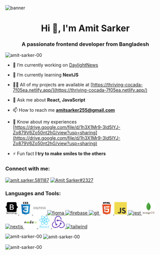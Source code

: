 ![banner](https://i.ibb.co/9VQp1S2/Beige-Minimalist-Profile-Linked-In-Banner-1.jpg)
<h1 align="center">Hi 👋, I'm Amit Sarker</h1>
<h3 align="center">A passionate frontend developer from Bangladesh</h3>


<p align="left"> <img src="https://komarev.com/ghpvc/?username=amit-sarker-00&label=Profile%20views&color=0e75b6&style=flat" alt="amit-sarker-00" /> </p>

- 🔭 I’m currently working on [DaylightNews](https://daylight-news-withteam.web.app/)

- 🌱 I’m currently learning **NextJS**

- 👨‍💻 All of my projects are available at [https://thriving-cocada-7f05ea.netlify.app/](https://thriving-cocada-7f05ea.netlify.app/)

- 💬 Ask me about **React, JavaScript**

- 📫 How to reach me **amitsarker255@gmail.com**

- 📄 Know about my experiences [https://drive.google.com/file/d/1h3X1Mr9-3ld5IYJ-Zo879V6Zo50nt2hG/view?usp=sharing](https://drive.google.com/file/d/1h3X1Mr9-3ld5IYJ-Zo879V6Zo50nt2hG/view?usp=sharing)

- ⚡ Fun fact **I try to make smiles to the others**

<h3 align="left">Connect with me:</h3>
<p align="left">
<a href="https://fb.com/amit.sarker.581187" target="blank"><img align="center" src="https://raw.githubusercontent.com/rahuldkjain/github-profile-readme-generator/master/src/images/icons/Social/facebook.svg" alt="amit.sarker.581187" height="30" width="40" /></a>
<a href="https://discord.gg/Amit Sarker#2327" target="blank"><img align="center" src="https://raw.githubusercontent.com/rahuldkjain/github-profile-readme-generator/master/src/images/icons/Social/discord.svg" alt="Amit Sarker#2327" height="30" width="40" /></a>
</p>

<h3 align="left">Languages and Tools:</h3>
<p align="left"> <a href="https://getbootstrap.com" target="_blank" rel="noreferrer"> <img src="https://raw.githubusercontent.com/devicons/devicon/master/icons/bootstrap/bootstrap-plain-wordmark.svg" alt="bootstrap" width="40" height="40"/> </a> <a href="https://www.w3schools.com/css/" target="_blank" rel="noreferrer"> <img src="https://raw.githubusercontent.com/devicons/devicon/master/icons/css3/css3-original-wordmark.svg" alt="css3" width="40" height="40"/> </a> <a href="https://expressjs.com" target="_blank" rel="noreferrer"> <img src="https://raw.githubusercontent.com/devicons/devicon/master/icons/express/express-original-wordmark.svg" alt="express" width="40" height="40"/> </a> <a href="https://www.figma.com/" target="_blank" rel="noreferrer"> <img src="https://www.vectorlogo.zone/logos/figma/figma-icon.svg" alt="figma" width="40" height="40"/> </a> <a href="https://firebase.google.com/" target="_blank" rel="noreferrer"> <img src="https://www.vectorlogo.zone/logos/firebase/firebase-icon.svg" alt="firebase" width="40" height="40"/> </a> <a href="https://git-scm.com/" target="_blank" rel="noreferrer"> <img src="https://www.vectorlogo.zone/logos/git-scm/git-scm-icon.svg" alt="git" width="40" height="40"/> </a> <a href="https://www.w3.org/html/" target="_blank" rel="noreferrer"> <img src="https://raw.githubusercontent.com/devicons/devicon/master/icons/html5/html5-original-wordmark.svg" alt="html5" width="40" height="40"/> </a> <a href="https://developer.mozilla.org/en-US/docs/Web/JavaScript" target="_blank" rel="noreferrer"> <img src="https://raw.githubusercontent.com/devicons/devicon/master/icons/javascript/javascript-original.svg" alt="javascript" width="40" height="40"/> </a> <a href="https://jestjs.io" target="_blank" rel="noreferrer"> <img src="https://www.vectorlogo.zone/logos/jestjsio/jestjsio-icon.svg" alt="jest" width="40" height="40"/> </a> <a href="https://www.mongodb.com/" target="_blank" rel="noreferrer"> <img src="https://raw.githubusercontent.com/devicons/devicon/master/icons/mongodb/mongodb-original-wordmark.svg" alt="mongodb" width="40" height="40"/> </a> <a href="https://nextjs.org/" target="_blank" rel="noreferrer"> <img src="https://cdn.worldvectorlogo.com/logos/nextjs-2.svg" alt="nextjs" width="40" height="40"/> </a> <a href="https://nodejs.org" target="_blank" rel="noreferrer"> <img src="https://raw.githubusercontent.com/devicons/devicon/master/icons/nodejs/nodejs-original-wordmark.svg" alt="nodejs" width="40" height="40"/> </a> <a href="https://reactjs.org/" target="_blank" rel="noreferrer"> <img src="https://raw.githubusercontent.com/devicons/devicon/master/icons/react/react-original-wordmark.svg" alt="react" width="40" height="40"/> </a> <a href="https://redux.js.org" target="_blank" rel="noreferrer"> <img src="https://raw.githubusercontent.com/devicons/devicon/master/icons/redux/redux-original.svg" alt="redux" width="40" height="40"/> </a> <a href="https://tailwindcss.com/" target="_blank" rel="noreferrer"> <img src="https://www.vectorlogo.zone/logos/tailwindcss/tailwindcss-icon.svg" alt="tailwind" width="40" height="40"/> </a> </p>

<p><img align="left" src="https://github-readme-stats.vercel.app/api/top-langs?username=amit-sarker-00&show_icons=true&locale=en&layout=compact" alt="amit-sarker-00" /></p>

<p>&nbsp;<img align="center" src="https://github-readme-stats.vercel.app/api?username=amit-sarker-00&show_icons=true&locale=en" alt="amit-sarker-00" /></p>

<p><img align="center" src="https://github-readme-streak-stats.herokuapp.com/?user=amit-sarker-00&" alt="amit-sarker-00" /></p>
